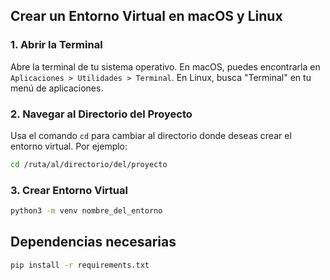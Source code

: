 ## Crear un Entorno Virtual en macOS y Linux

### 1. Abrir la Terminal

Abre la terminal de tu sistema operativo. En macOS, puedes encontrarla en `Aplicaciones > Utilidades > Terminal`. En Linux, busca "Terminal" en tu menú de aplicaciones.

### 2. Navegar al Directorio del Proyecto

Usa el comando `cd` para cambiar al directorio donde deseas crear el entorno virtual. Por ejemplo:

```bash
cd /ruta/al/directorio/del/proyecto

```

### 3. Crear Entorno Virtual

```bash
python3 -m venv nombre_del_entorno
```

## Dependencias necesarias

```bash
pip install -r requirements.txt
```
